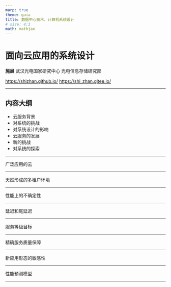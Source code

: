 ```yaml
---
marp: true
theme: gaia
title: 数据中心技术、计算机系统设计
# size: 4:3
math: mathjax
---
```


# 面向云应用的系统设计

<!-- _class: lead -->

**施展**
武汉光电国家研究中心
光电信息存储研究部

<https://shizhan.github.io/>
<https://shi_zhan.gitee.io/>

---

## 内容大纲

<!-- paginate: true -->

- 云服务背景
- 对系统的挑战
- 对系统设计的影响
- 云服务的发展
- 新的挑战
- 对系统的探索

---

广泛应用的云

---

天然形成的多租户环境

---

性能上的不确定性

---

延迟和尾延迟

---

服务等级目标

---

精确服务质量保障

---

新应用形态的敏感性

---

性能预测模型

---

